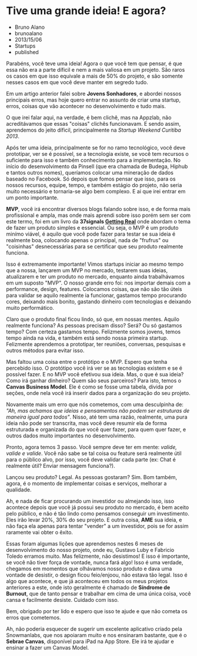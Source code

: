 # Tive uma grande ideia! E agora?
- Bruno Alano
- brunoalano
- 2013/15/06
- Startups
- published

Parabéns, você teve uma ideia! Agora o que você tem que pensar, é que essa não era a parte díficil e nem a mais valiosa em um projeto. São raros os casos em que isso equivale a mais de 50% do projeto, e são somente nesses casos em que você deve manter em segredo tudo.

Em um artigo anterior falei sobre __Jovens Sonhadores__, e abordei nossos principais erros, mas hoje quero entrar no assunto de criar uma startup, erros, coisas que vão acontecer no desenvolvimento e tudo mais.

O que irei falar aqui, na verdade, é bem clichê, mas na Appzlab, não acreditávamos que essas "coisas" clichês funcionavam. E sendo assim, aprendemos do jeito díficil, principalmente na _Startup Weekend Curitiba 2013_.

Após ter uma ideia, principalmente se for no ramo tecnológico, você deve prototipar, ver se é possível, se a tecnologia existe, se você tem recursos o suficiente para isso e também conhecimento para a implementação. No início do desenvolvimento da Pinsell (que era chamada de Budega, Hiphub e tantos outros nomes), queríamos colocar uma mineração de dados baseado no Facebook. Só depois que fomos pensar que isso, para os nossos recursos, equipe, tempo, e também estágio do projeto, não seria muito necessário e tornaria-se algo bem complexo. E ai que irei entrar em um ponto importante.

__MVP__, você irá encontrar diversos blogs falando sobre isso, e de forma mais profissional e ampla, mas onde mais aprendi sobre isso porém sem ser com este termo, foi em um livro da __37signals [Getting Real](http://gettingreal.37signals.com/)__ onde abordam o tema de fazer um produto simples e essencial. Ou seja, o MVP é um produto minímo viável, é aquilo que você pode fazer para testar se sua ideia é realmente boa, colocando apenas o principal, nada de "frufrus" ou "coisinhas" desnecessárias para se certificar que seu produto realmente funciona.

Isso é extremamente importante! Vimos startups iniciar ao mesmo tempo que a nossa, lançarem um MVP no mercado, testarem suas ideias, atualizarem e ter um produto no mercado, enquanto ainda trabalhávamos em um suposto "MVP". O nosso grande erro foi: nos importar demais com a performance, design, features. Colocamos coisas, que não são tão úteis para validar se aquilo realmente ia funcionar, gastamos tempo procurando cores, deixando mais bonito, gastando dinheiro com tecnologias e deixando muito performático.

Claro que o produto final ficou lindo, só que, em nossas mentes. Aquilo realmente funciona? As pessoas precisam disso? Será? Ou só gastamos tempo? Com certeza gastamos tempo. Felizmente somos jovens, temos tempo ainda na vida, e também está sendo nossa primeira startup. Felizmente aprendemos a prototipar, ter reuniões, conversas, pesquisas e outros métodos para evitar isso.

Mas faltou uma coisa entre o protótipo e o MVP. Espero que tenha percebido isso. O protótipo você irá ver se as tecnologias existem e se é possível fazer. E no MVP você efetivou sua ideia. Mas, o que é sua ideia? Como irá ganhar dinheiro? Quem são seus parceiros? Para isto, temos o __Canvas Business Model__. Ele é como se fosse uma tabela, divida por seções, onde nela você irá inserir dados para a organização do seu projeto.

Novamente mais um erro que nós cometemos, com uma desculpinha de: _"Ah, mas achamos que ideias e pensamentos não podem ser estruturas de maneira igual para todos"_. Nisso, até tem uma razão, realmente, uma pura ideia não pode ser transcrita, mas você deve resumir ela de forma estruturada e organizada do que você quer fazer, para quem quer fazer, e outros dados muito importantes no desenvolvimento.

Pronto, agora temos 3 passo. Você sempre deve ter em mente: _valide, valide e valide_. Você não sabe se tal coisa ou feature será realmente útil para o público alvo, por isso, você deve validar cada parte (ex: Chat é realmente útil? Enviar mensagem funciona?).

Lançou seu produto? Legal. As pessoas gostaram? Sim. Bom também, agora, é o momento de implementar coisas e serviços, melhorar a qualidade.

Ah, e nada de ficar procurando um investidor ou almejando isso, isso acontece depois que você já possui seu produto no mercado, é bem aceito pelo público, e não é tão lindo como pensamos conseguir um investimento. Eles irão levar 20%, 30% do seu projeto. E outra coisa, __AME__ sua ideia, e não faça ela apenas para tentar "vender" a um investidor, pois se for assim raramente vai obter o êxito.

Essas foram algumas lições que aprendemos nestes 6 meses de desenvolvimento do nosso projeto, onde eu, Gustavo Luby e Fabricio Toledo erramos muito. Mas felizmente, não desistimos! E isso é importante, se você não tiver força de vontade, nunca fará algo! Isso é uma verdade, chegamos em momentos que olhávamos nosso produto e dava uma vontade de desistir, o design ficou feio/enjoou, não estava tão legal. Isso é algo que acontece, e que já aconteceu em todos os meus projetos anteriores a este, onde isto geralmente é chamado de __Síndrome de Burnout__, que de tanto pensar e trabalhar em cima de uma única coisa, você cansa e facilmente desiste. Cuidado com isso.

Bem, obrigado por ter lido e espero que isso te ajude e que não cometa os erros que cometemos.

Ah, não poderia esquecer de sugerir um excelente aplicativo criado pela Snowmanlabs, que nos apoiaram muito e nos ensinaram bastante, que é o __Sebrae Canvas__, disponível para iPad na App Store. Ele irá te ajudar e ensinar a fazer um Canvas Model.
